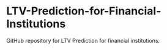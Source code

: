 # LTV-Prediction-for-Financial-Institutions

GitHub repository for LTV Prediction for financial institutions.
